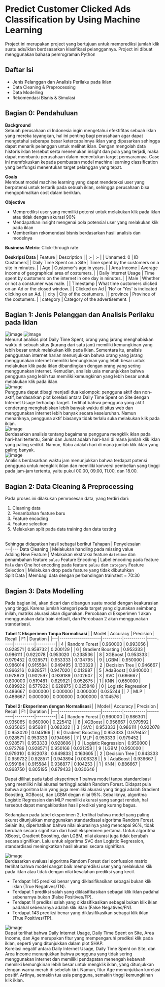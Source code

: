 # Predict Customer Clicked Ads Classification by Using Machine Learning
Project ini merupakan project yang bertujuan untuk memprediksi jumlah klik suatu ads/iklan berdsasarkan klasifikasi pelanggannya. Project ini dibuat menggunakan bahasa pemrograman Python 

## Daftar Isi
- Jenis Pelanggan dan Analisis Perilaku pada Iklan
- Data Cleaning & Preprocessing
- Data Modelling
- Rekomendasi Bisnis & Simulasi

## Bagian 0: Pendahuluan
**Background**<br>
Sebuah perusahaan di Indonesia ingin mengetahui efektifitas sebuah iklan yang mereka tayangkan, hal ini penting bagi perusahaan agar dapat mengetahui seberapa besar ketercapainnya iklan yang dipasarkan sehingga dapat menarik pelanggan untuk melihat iklan.
Dengan mengolah data historis iklan tersebut serta menemukan insight dan pola yang terjadi, maka dapat membantu perusahaan dalam menentukan target pemsarannya. Case ini memfokuskan kepada pembuatan model machine learning classification yang berfungsi menentukan target pelanggan yang tepat.

**Goals**<br>
Membuat model machine learning yang dapat mendeteksi user yang berpotensi untuk tertarik pada sebuah iklan, sehingga perusahaan bisa mengoptimalkan cost dalam beriklan.

**Objective**<br>
- Memprediksi user yang memiliki potensi untuk melakukan klik pada iklan atau tidak dengan akurasi 90%
- Mendapatkan insight mengenai pola potensial user yang melakukan klik pada iklan
- Memberikan rekomendasi bisnis berdasarkan hasil analisis dan modelnya

**Business Metric**: Click-through rate

**Deskripsi Data**
| Feature | Description |
| :- | :- |
| Unnamed: 0 | ID Customers|
| Daily Time Spent on a Site | Time spent by the customers on a site in minutes. |
| Age  | Customer's age in years. |
| Area Income  | Average income of geographical area of costumers. |
| Daily Internet Usage | Time spent by customers on the internet in one day in minutes. |
| Male | Whether or not a constumer was male. |
| Timestamp | What time customers clicked on an Ad or the closed window. |
| Clicked on Ad  | 'No' or 'Yes' is indicated clicking on an Ad. |
| city | City of the costumers. |
| province | Province of the costumers. |
| category | Category of the advertisement. |

## Bagian 1: Jenis Pelanggan dan Analisis Perilaku pada Iklan
![image](https://github.com/user-attachments/assets/28d2304e-68bf-4364-8275-fe0b536965bc)
![image](https://github.com/user-attachments/assets/73cca69e-4781-4e12-b18d-86c5ab088228)<br>
Menurut analisis plot Daily Time Spent, orang yang jarang menghabiskan waktu di sebuah situs (kurang dari satu jam) memiliki kemungkinan yang lebih besar untuk melakukan klik pada iklan. Sementara itu, analisis penggunaan internet harian menunjukkan bahwa orang yang jarang menggunakan internet memiliki kemungkinan yang lebih besar untuk melakukan klik pada iklan dibandingkan dengan orang yang sering menggunakan internet. Kemudian, analisis usia menunjukkan bahwa pengguna yang lebih tua memiliki kemungkinan yang lebih besar untuk melakukan klik pada iklan.<br>
![image](https://github.com/user-attachments/assets/b478b5ea-7605-4480-aa05-9eaaf6c0934e)<br>
Pengguna dapat dibagi menjadi dua kelompok: pengguna aktif dan non-aktif, berdasarkan plot korelasi antara Daily Time Spent on Site dengan Internet Usage terhadap Target. Terlihat bahwa pengguna yang aktif cenderung menghabiskan lebih banyak waktu di situs web dan menggunakan internet lebih banyak secara keseluruhan. Namun menariknya, pengguna aktif biasanya tidak terlalu suka melakukan klik pada iklan.<br>
![image](https://github.com/user-attachments/assets/f3251acb-cadd-4435-8c03-59feef87b385)<br>
Berdasarkan analisis tentang bagaimana pengguna mengklik iklan pada hari-hari tertentu, Senin dan Jumat adalah hari-hari di mana jumlah klik iklan yang paling sedikit. Namun, Rabu adalah hari di mana jumlah klik iklan yang paling banyak.<br>
![image](https://github.com/user-attachments/assets/5de63a06-919d-4e0c-894e-aa7f21d1191e)<br>
Analisis berdasarkan waktu jam menunjukkan bahwa terdapat potensi pengguna untuk mengklik iklan dan memiliki konversi pembelian yang tinggi pada jam-jam tertentu, yaitu pukul 00.00, 09.00, 11.00, dan 18.00.

## Bagian 2: Data Cleaning & Preprocessing
Pada proses ini dilakukan pemrosesan data, yang terdiri dari:
1. Cleaning data
2. Penambahan feature baru
3. Feature encoding
4. Feature selection
5. Melakukan split pada data training dan data testing<br><br>

Sehingga didapatkan hasil sebagai berikut
 Tahapan  | Penyelesaian  
---|---
 Data Cleaning  | Melakukan handling pada missing value  
 Adding New Feature  | Melakukan ekstraksi feature `datetime` dan penambahan feature `pulau` 
 Feature Encoding  | Label encoding pada feature `Male` dan One hot encoding pada feature `pulau` dan `category` 
 Feature Selection  | Melakukan drop pada feature yang tidak dibutuhkan  
 Split Data  | Membagi data dengan perbandingan train:test = 70:30

## Bagian 3: Data Modelling
Pada bagian ini, akan dicari dan dibangun suatu model dengan keakurasian yang tinggi. Karena jumlah kategori pada target yang digunakan seimbang inilah, matriks akurasi akan digunakan. Percobaan di Eksperimen 1 akan menggunakan data train default, dan Percobaan 2 akan menggunakan standarisasi.

**Tabel 1: Eksperimen Tanpa Normalisasi**
|   | Model               | Accuracy | Precision | Recall   | F1       | Duration |
|---|---------------------|----------|-----------|----------|----------|----------|
| 4 | Random Forest       | 0.960000 | 0.993056  | 0.928571 | 0.959732 | 0.200129 |
| 6 | Gradient Boosting   | 0.953333 | 0.986111  | 0.922078 | 0.953020 | 0.238536 |
| 8 | XGBoost             | 0.953333 | 0.979452  | 0.928571 | 0.953333 | 0.134795 |
| 9 | LGBM                | 0.950000 | 0.986014  | 0.915584 | 0.949495 | 0.130329 |
| 2 | Decision Tree       | 0.946667 | 0.966216  | 0.928571 | 0.947020 | 0.012987 |
| 5 | AdaBoost            | 0.940000 | 0.978873  | 0.902597 | 0.939189 | 0.102607 |
| 3 | SVC                 | 0.686667 | 0.800000  | 0.519481 | 0.629921 | 0.052675 |
| 1 | KNN                 | 0.650000 | 0.689922  | 0.577922 | 0.628975 | 0.025848 |
| 0 | Logistic Regression | 0.486667 | 0.000000  | 0.000000 | 0.000000 | 0.035244 |
| 7 | MLP                 | 0.486667 | 0.000000  | 0.000000 | 0.000000 | 0.104576 |

**Tabel 2: Eksperimen dengan Normalisasi**
|   | Model               | Accuracy | Precision | Recall   | F1       | Duration |
|---|---------------------|----------|-----------|----------|----------|----------|
| 4 | Random Forest       | 0.960000 | 0.986301  | 0.935065 | 0.960000 | 0.225412 |
| 8 | XGBoost             | 0.956667 | 0.979592  | 0.935065 | 0.956811 | 0.082322 |
| 3 | SVC                 | 0.953333 | 0.986111  | 0.922078 | 0.953020 | 0.045166 |
| 6 | Gradient Boosting   | 0.953333 | 0.979452  | 0.928571 | 0.953333 | 0.194056 |
| 7 | MLP                 | 0.953333 | 0.979452  | 0.928571 | 0.953333 | 0.928606 |
| 0 | Logistic Regression | 0.950000 | 0.972789  | 0.928571 | 0.950166 | 0.021258 |
| 9 | LGBM                | 0.950000 | 0.979310  | 0.922078 | 0.949833 | 0.163605 |
| 2 | Decision Tree       | 0.943333 | 0.959732  | 0.928571 | 0.943894 | 0.006328 |
| 5 | AdaBoost            | 0.936667 | 0.959184  | 0.915584 | 0.936877 | 0.104253 |
| 1 | KNN                 | 0.886667 | 0.968750  | 0.805195 | 0.879433 | 0.030646 |

Dapat dilihat pada tabel eksperimen 1 bahwa model tanpa standardisasi yang memiliki nilai akurasi tertinggi adalah Random Forest. Didapat pula bahwa algoritma lain yang juga memiliki akurasi yang tinggi adalah Gradient Boosting, XGBoost, dan LGBM degan nilai 95%. Sebaliknya, algoritma Logistic Regression dan MLP memiliki akurasi yang sangat rendah, hal tersebut dapat mengakibatkan hasil prediksi yang kurang bagus.

Sedangkan pada tabel eksperimen 2, terlihat bahwa model yang paling akurat ditunjukkan menggunakan standardisasi algoritma Random Forest. Selain itu, diperhatikan bahwa nilai akurasinya yang mencapai 96%, tidak berubah secara signifikan dari hasil eksperimen pertama. Untuk algoritma XBoost, Gradient Boosting, dan LGBM, nilai akurasi juga tidak berubah secara signifikan. Lalu untuk algoritma SVC dan Logistic Regression, standardisasi meningkatkan hasil akurasi secara signifikan.

![image](https://github.com/user-attachments/assets/6acf15fd-aeb7-4586-8a45-e7f01313c5bc)<br>
Berdasarkan evaluasi algoritma Random Forest dari confussion matrix terlihat bahwa model sangat baik memprediksi user yang melakukan klik pada iklan atau tidak dengan nilai kesalahan prediksi yang kecil.
- Terdapat 145 prediksi benar yang diklasifikasikan sebagai bukan klik iklan (True Negatives/TN).
- Terdapat 1 prediksi salah yang diklasifikasikan sebagai klik iklan padahal sebenarnya bukan (False Positives/FP).
- Terdapat 11 prediksi salah yang diklasifikasikan sebagai bukan klik iklan padahal sebenarnya adalah klik iklan (False Negatives/FN).
- Terdapat 143 prediksi benar yang diklasifikasikan sebagai klik iklan (True Positives/TP).

![image](https://github.com/user-attachments/assets/3b8461c3-e0aa-44eb-944b-4a4c2f865c1e)<br>
Dapat terlihat bahwa Daily Internet Usage, Daily Time Spent on Site, Area Income, dan Age merupakan fitur yang mempengaruhi prediksi klik pada iklan, seperti yang ditunjukkan dalam plot SHAP.<br>
Korelasi negatif antara Daily Internet Usage, Daily Time Spent on Site, dan Area Income menunjukkan bahwa pengguna yang tidak sering menggunakan internet dan memiliki pendapatan menengah kebawah memiliki kemungkinan lebih besar untuk mengklik iklan, yang ditunjukkan dengan warna merah di sebelah kiri. Namun, fitur Age menunjukkan korelasi positif. Artinya, semakin tua usia pengguna, semakin tinggi kemungkinan klik iklan.
